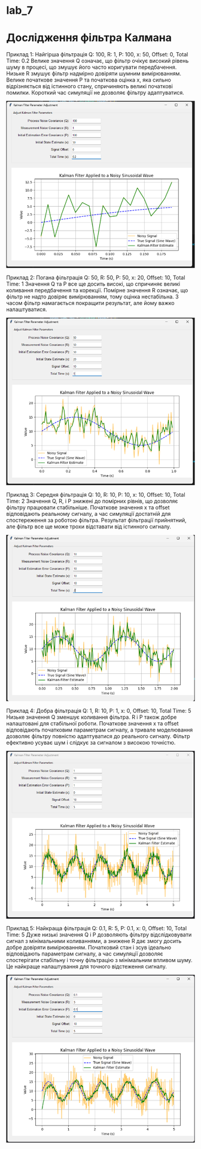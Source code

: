 # lab_7
# Дослідження фільтра Калмана

Приклад 1: Найгірша фільтрація
Q: 100, R: 1, P: 100, x: 50, Offset: 0, Total Time: 0.2
Велике значення Q означає, що фільтр очікує високий рівень шуму в процесі, що змушує його часто коригувати передбачення. Низьке R змушує фільтр надмірно довіряти шумним вимірюванням. Велике початкове значення P та початкова оцінка x, яка сильно відрізняється від істинного стану, спричиняють великі початкові помилки. Короткий час симуляції не дозволяє фільтру адаптуватися.

![Image alt](screenshots/1.png)

Приклад 2: Погана фільтрація
Q: 50, R: 50, P: 50, x: 20, Offset: 10, Total Time: 1
Значення Q та P все ще досить високі, що спричиняє великі коливання передбачення та корекції. Помірне значення R означає, що фільтр не надто довіряє вимірюванням, тому оцінка нестабільна. З часом фільтр намагається покращити результат, але йому важко налаштуватися.

![Image alt](screenshots/2.png)

Приклад 3: Середня фільтрація
Q: 10, R: 10, P: 10, x: 10, Offset: 10, Total Time: 2
Значення Q, R, і P знижені до помірних рівнів, що дозволяє фільтру працювати стабільніше. Початкове значення x та offset відповідають реальному сигналу, а час симуляції достатній для спостереження за роботою фільтра. Результат фільтрації прийнятний, але фільтр все ще може трохи відставати від істинного сигналу.

![Image alt](screenshots/3.png)

Приклад 4: Добра фільтрація
Q: 1, R: 10, P: 1, x: 0, Offset: 10, Total Time: 5
Низьке значення Q зменшує коливання фільтра. R і P також добре налаштовані для стабільної роботи. Початкове значення x та offset відповідають початковим параметрам сигналу, а тривале моделювання дозволяє фільтру повністю адаптуватися до реального сигналу. Фільтр ефективно усуває шум і слідкує за сигналом з високою точністю.

![Image alt](screenshots/4.png)

Приклад 5: Найкраща фільтрація
Q: 0.1, R: 5, P: 0.1, x: 0, Offset: 10, Total Time: 5
Дуже низькі значення Q і P дозволяють фільтру відслідковувати сигнал з мінімальними коливаннями, а знижене R дає змогу досить добре довіряти вимірюванням. Початковий стан і зсув ідеально відповідають параметрам сигналу, а час симуляції дозволяє спостерігати стабільну і точну фільтрацію з мінімальним впливом шуму. Це найкраще налаштування для точного відстеження сигналу.

![Image alt](screenshots/5.png)

